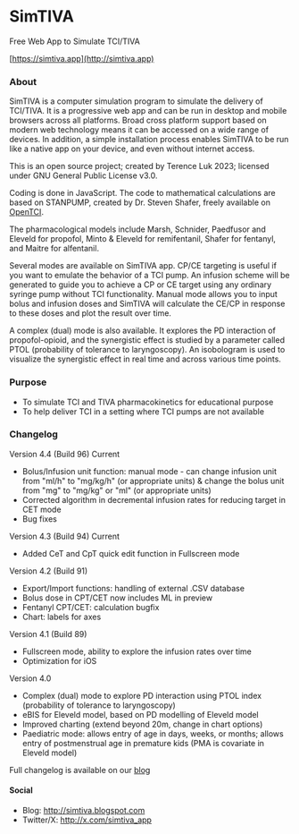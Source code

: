 # SimTIVA
 Free Web App to Simulate TCI/TIVA
 
 [https://simtiva.app](http://simtiva.app)

### About
SimTIVA is a computer simulation program to simulate the delivery of TCI/TIVA. It is a progressive web app and can be run in desktop and mobile browsers across all platforms. Broad cross platform support based on modern web technology means it can be accessed on a wide range of devices. In addition, a simple installation process enables SimTIVA to be run like a native app on your device, and even without internet access. 

This is an open source project; created by Terence Luk 2023; licensed under GNU General Public License v3.0.

Coding is done in JavaScript. The code to mathematical calculations are based on STANPUMP, created by Dr. Steven Shafer, freely available on [OpenTCI](http://opentci.org/code/stanpump).

The pharmacological models include Marsh, Schnider, Paedfusor and Eleveld for propofol, Minto & Eleveld for remifentanil, Shafer for fentanyl, and Maitre for alfentanil.

Several modes are available on SimTIVA app. CP/CE targeting is useful if you want to emulate the behavior of a TCI pump. An infusion scheme will be generated to guide you to achieve a CP or CE target using any ordinary syringe pump without TCI functionality. Manual mode allows you to input bolus and infusion doses and SimTIVA will calculate the CE/CP in response to these doses and plot the result over time. 

A complex (dual) mode is also available. It explores the PD interaction of propofol-opioid, and the synergistic effect is studied by a parameter called PTOL (probability of tolerance to laryngoscopy). An isobologram is used to visualize the synergistic effect in real time and across various time points.

### Purpose
- To simulate TCI and TIVA pharmacokinetics for educational purpose
- To help deliver TCI in a setting where TCI pumps are not available

### Changelog
 Version 4.4 (Build 96) Current
 - Bolus/Infusion unit function: manual mode - can change infusion unit from "ml/h" to "mg/kg/h" (or appropriate units) & change the bolus unit from "mg" to "mg/kg" or "ml" (or appropriate units)
 - Corrected algorithm in decremental infusion rates for reducing target in CET mode
 - Bug fixes
   
 Version 4.3 (Build 94) Current
 - Added CeT and CpT quick edit function in Fullscreen mode 
 
 Version 4.2 (Build 91)
 - Export/Import functions: handling of external .CSV database
 - Bolus dose in CPT/CET now includes ML in preview
 - Fentanyl CPT/CET: calculation bugfix
 - Chart: labels for axes
 
 Version 4.1 (Build 89)
 - Fullscreen mode, ability to explore the infusion rates over time
 - Optimization for iOS

 Version 4.0
 - Complex (dual) mode to explore PD interaction using PTOL index (probability of tolerance to laryngoscopy)
 - eBIS for Eleveld model, based on PD modelling of Eleveld model
 - Improved charting (extend beyond 20m, change in chart options)
 - Paediatric mode: allows entry of age in days, weeks, or months; allows entry of postmenstrual age in premature kids (PMA is covariate in Eleveld model)

 Full changelog is available on our [blog](https://simtiva.blogspot.com/p/changelog.html)

 #### Social
 - Blog: http://simtiva.blogspot.com
 - Twitter/X: http://x.com/simtiva_app
